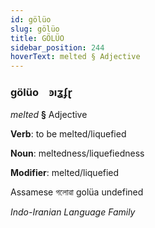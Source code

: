 ```yaml
---
id: gölüo
slug: gölüo
title: GÖLÜO
sidebar_position: 244
hoverText: melted § Adjective
---
```


### gölüo&emsp;<span kind="abugida">ꜿıʓʄɽ</span>

*melted* **§** Adjective

**Verb**: to be melted/liquefied

**Noun**: meltedness/liquefiedness

**Modifier**: melted/liquefied

Assamese গলোৱা golüa undefined

*Indo-Iranian Language Family*